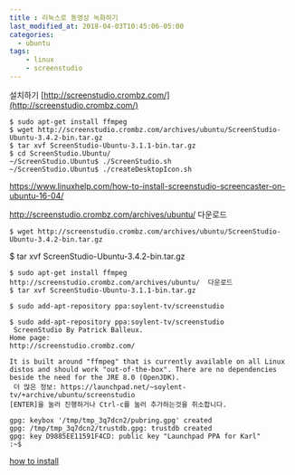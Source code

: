 ```yaml
---
title : 리눅스로 동영상 녹화하기
last_modified_at: 2018-04-03T10:45:06-05:00
categories:
  - ubuntu
tags: 
    - linux
    - screenstudio
---
```


설치하기 [http://screenstudio.crombz.com/](http://screenstudio.crombz.com/)

```
$ sudo apt-get install ffmpeg
$ wget http://screenstudio.crombz.com/archives/ubuntu/ScreenStudio-Ubuntu-3.4.2-bin.tar.gz
$ tar xvf ScreenStudio-Ubuntu-3.1.1-bin.tar.gz 
$ cd ScreenStudio.Ubuntu/
~/ScreenStudio.Ubuntu$ ./ScreenStudio.sh
~/ScreenStudio.Ubuntu$ ./createDesktopIcon.sh 
```


https://www.linuxhelp.com/how-to-install-screenstudio-screencaster-on-ubuntu-16-04/


http://screenstudio.crombz.com/archives/ubuntu/  다운로드


`$ wget http://screenstudio.crombz.com/archives/ubuntu/ScreenStudio-Ubuntu-3.4.2-bin.tar.gz `

$ tar xvf ScreenStudio-Ubuntu-3.4.2-bin.tar.gz 




```
$ sudo apt-get install ffmpeg
http://screenstudio.crombz.com/archives/ubuntu/  다운로드
$ tar xvf ScreenStudio-Ubuntu-3.1.1-bin.tar.gz 
```


`$ sudo add-apt-repository ppa:soylent-tv/screenstudio`


```
$ sudo add-apt-repository ppa:soylent-tv/screenstudio
 ScreenStudio By Patrick Balleux.
Home page:
http://screenstudio.crombz.com/

It is built around "ffmpeg" that is currently available on all Linux distos and should work "out-of-the-box". There are no dependencies beside the need for the JRE 8.0 (OpenJDK).
 더 많은 정보: https://launchpad.net/~soylent-tv/+archive/ubuntu/screenstudio
[ENTER]을 눌러 진행하거나 Ctrl-c를 눌러 추가하는것을 취소합니다.

gpg: keybox '/tmp/tmp_3q7dcn2/pubring.gpg' created
gpg: /tmp/tmp_3q7dcn2/trustdb.gpg: trustdb created
gpg: key D9885EE11591F4CD: public key "Launchpad PPA for Karl"
:~$ 
```



[how to install](https://www.linuxhelp.comhow-to-install-screenstudio-screencaster-on-ubuntu-16-04/)
